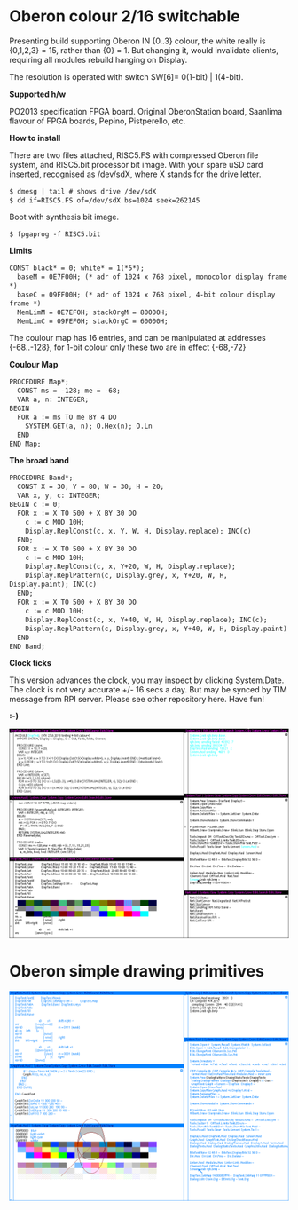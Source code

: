 # Oberon colour 2/16 switchable

Presenting build supporting Oberon IN
{0..3} colour, the white really is {0,1,2,3} = 15, rather than {0} = 1.
But changing it, would invalidate clients, requiring all modules rebuild hanging on Display.

The resolution is operated with switch SW[6]= 0(1-bit) | 1(4-bit).


**Supported h/w**

PO2013 specification FPGA board. Original OberonStation board, Saanlima flavour of FPGA boards, Pepino, Pistperello, etc. 

**How to install**

There are two files attached, RISC5.FS with compressed Oberon file system, and RISC5.bit processor bit image.
With your spare uSD card inserted, recognised as /dev/sdX, where X stands for the drive letter.

	$ dmesg | tail # shows drive /dev/sdX
	$ dd if=RISC5.FS of=/dev/sdX bs=1024 seek=262145

Boot with synthesis bit image.

	$ fpgaprog -f RISC5.bit

**Limits**

	CONST black* = 0; white* = 1(*5*); 
	  baseM = 0E7F00H; (* adr of 1024 x 768 pixel, monocolor display frame *)
	  baseC = 09FF00H; (* adr of 1024 x 768 pixel, 4-bit colour display frame *)
	  MemLimM = 0E7EF0H; stackOrgM = 80000H;
	  MemLimC = 09FEF0H; stackOrgC = 60000H;

The coulour map has 16 entries, and can be manipulated at addresses {-68..-128}, for 1-bit colour only these two are in effect {-68,-72}

**Coulour Map**
  
	PROCEDURE Map*;
	  CONST ms = -128; me = -68;
	  VAR a, n: INTEGER;
	BEGIN
	  FOR a := ms TO me BY 4 DO
	    SYSTEM.GET(a, n); O.Hex(n); O.Ln
	  END
	END Map;

**The broad band**

	PROCEDURE Band*;
	  CONST X = 30; Y = 80; W = 30; H = 20;
	  VAR x, y, c: INTEGER;
	BEGIN c := 0;
	  FOR x := X TO 500 + X BY 30 DO
	    c := c MOD 10H;
	    Display.ReplConst(c, x, Y, W, H, Display.replace); INC(c)
	  END;
	  FOR x := X TO 500 + X BY 30 DO
	    c := c MOD 10H;
	    Display.ReplConst(c, x, Y+20, W, H, Display.replace);
	    Display.ReplPattern(c, Display.grey, x, Y+20, W, H, Display.paint); INC(c)
	  END;
	  FOR x := X TO 500 + X BY 30 DO
	    c := c MOD 10H;
	    Display.ReplConst(c, x, Y+40, W, H, Display.replace); INC(c);
	    Display.ReplPattern(c, Display.grey, x, Y+40, W, H, Display.paint)
	  END
	END Band;

**Clock ticks**

This version advances the clock, you may inspect by clicking System.Date. The clock is not very accurate +/- 16 secs a day. But may be synced by TIM message from RPI server.
Please see other repository here.
Have fun!

**:-)**

![RGB](Oberon-Band.png?raw=true "Band")

# Oberon simple drawing primitives

![RGB](Oberon-Graph.png?raw=true "Graph")

